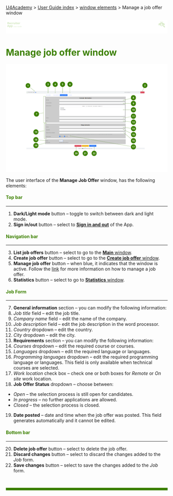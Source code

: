 [U4Academy](../../README.md) > [User Guide index](../README.md) > [window elements](README.md) > Manage a job offer window

![banner](../../attachments/peque.png)

# <span style="color:#3C8000">Manage job offer window</span>

![mainwindow](../../attachments/RAmanagejoboffer.png)

The user interface of the **Manage Job Offer** window, has the following elements:

#### <span style="color:#3C8000">Top bar</span>

---

1. **Dark/Light mode** button – toggle to switch between dark and light mode.
2. **Sign in/out** button – select to [**Sign in and out**](../How-to/How-to-authenticate.md) of the App.

#### <span style="color:#3C8000">Navigation bar</span>

---

3. **List job offers** button – select to go to the [**Main** window](/Main-window.md).
4. **Create job offer** button – select to go to the [**Create job offer** window](Create-job-offer-window.md).
5. **Manage job offer** button – when blue, it indicates that the window is active. Follow the [link](../How-to/How-to-manage-a-job-offer.md) for more information on how to manage a job offer.
6. **Statistics** button – select to go to [**Statistics** window](Statistics-window.md).

#### <span style="color:#3C8000">Job Form</span>

---

7. **General information** section – you can modify the following information:
8. _Job title_ field – edit the job title.
9. _Company name_ field – edit the name of the company.
10. _Job description_ field – edit the job description in the word processor.
11. _Country_ dropdown – edit the country.
12. _City_ dropdown – edit the city.
13. **Requirements** section – you can modify the following information:
14. _Courses_ dropdown – edit the required course or courses.
15. _Languages_ dropdown – edit the required language or languages.
16. _Programming languages_ dropdown – edit the required programming language or languages. This field is only available when technical courses are selected.
17. _Work location_ check box – check one or both boxes for _Remote_ or _On site_ work location.
18. **Job Offer Status** dropdown – choose between:

- _Open_ – the selection process is still open for candidates.
- _In progress_ – no further applications are allowed.
- _Closed_ – the selection process is closed.

19. **Date posted** – date and time when the job offer was posted. This field generates automatically and it cannot be edited.

#### <span style="color:#3C8000">Bottom bar</span>

---

20. **Delete job offer** button – select to delete the job offer.
21. **Discard changes** button – select to discard the changes added to the _Job_ form.
22. **Save changes** button – select to save the changes added to the _Job_ form.

<br>
<hr style="height:8px;background-color:#3C8000">
